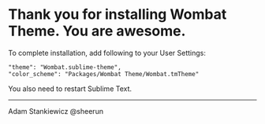 Thank you for installing Wombat Theme. You are awesome.
=======================================================

To complete installation, add following to your User Settings:

    "theme": "Wombat.sublime-theme",
    "color_scheme": "Packages/Wombat Theme/Wombat.tmTheme"

You also need to restart Sublime Text.

---
Adam Stankiewicz @sheerun
